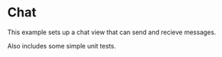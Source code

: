 # Chat

This example sets up a chat view that can send and recieve messages.

Also includes some simple unit tests.